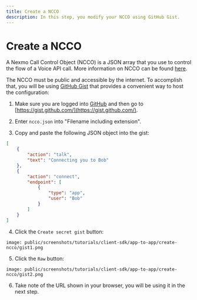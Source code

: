 ```yaml
---
title: Create a NCCO
description: In this step, you modify your NCCO using GitHub Gist.
---
```


# Create a NCCO

A Nexmo Call Control Object (NCCO) is a JSON array that you use to control the flow of a Voice API call. More information on NCCO can be found [here](/voice/voice-api/ncco-reference).

The NCCO must be public and accessible by the internet. To accomplish that, you will be using [GitHub Gist](https://gist.github.com/) that provides a convenient way to host the configuration:

1) Make sure you are logged into [GitHub](https://github.com) and then go to [https://gist.github.com/](https://gist.github.com/).

2) Enter `ncco.json` into "Filename including extension".
   
3) Copy and paste the following JSON object into the gist:

```json
[
    {
        "action": "talk",
        "text": "Connecting you to Bob"
    },
    {
        "action": "connect",
        "endpoint": [
            {
                "type": "app",
                "user": "Bob"
            }
        ]
    }
]
```

4) Click the `Create secret gist` button:

```screenshot
image: public/screenshots/tutorials/client-sdk/app-to-app/create-ncco/gist1.png
```

5) Click the `Raw` button:

```screenshot
image: public/screenshots/tutorials/client-sdk/app-to-app/create-ncco/gist2.png
```

6) Take note of the URL shown in your browser, you will be using it in the next step.
